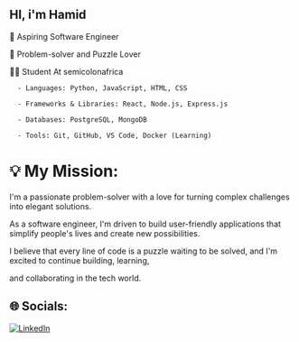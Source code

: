 ## HI, i'm Hamid

🧠 Aspiring Software Engineer

🧩 Problem-solver and Puzzle Lover

👨‍💻 Student At semicolonafrica

      - Languages: Python, JavaScript, HTML, CSS
      
      - Frameworks & Libraries: React, Node.js, Express.js
      
      - Databases: PostgreSQL, MongoDB
      
      - Tools: Git, GitHub, VS Code, Docker (Learning)



#  💡 My Mission:

I'm a passionate problem-solver with a love for turning complex challenges into elegant solutions.

As a software engineer, I'm driven to build user-friendly applications that simplify people's lives and create new possibilities. 

I believe that every line of code is a puzzle waiting to be solved, and I'm excited to continue building, learning,

and collaborating in the tech world.

## 🌐 Socials:

[![LinkedIn](https://img.shields.io/badge/LinkedIn-0077B5?style=for-the-badge&logo=linkedin&logoColor=white)](https://www.linkedin.com/in/[https://www.linkedin.com/in/abdulhamid-abari-766b98362/])
